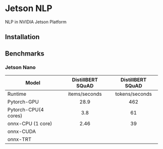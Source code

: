 # Jetson NLP
NLP in NVIDIA Jetson Platform

## Installation

## Benchmarks

### Jetson Nano

| Model                | DistillBERT SQuAD | DistillBERT SQuAD |
|----------------------|:-----------------:|:-----------------:|
| Runtime              |   items/seconds   |   tokens/seconds  |
| Pytorch-GPU          |        28.9       |        462        |
| Pytorch-CPU(4 cores) |        3.8        |         61        |
| onnx-CPU (1 core)    |        2.46       |         39        |
| onnx-CUDA            |                   |                   |
| onnx-TRT             |                   |                   | 

